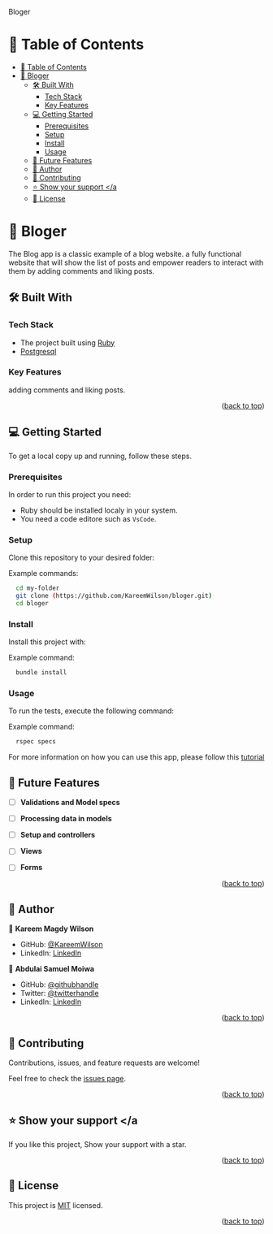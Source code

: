 <a name="readme-top">Bloger</a>

<!-- TABLE OF CONTENTS -->

# 📗 Table of Contents

- [📗 Table of Contents](#-table-of-contents)
- [📖 Bloger ](#-bloger-)
  - [🛠 Built With ](#-built-with-)
    - [Tech Stack ](#tech-stack-)
    - [Key Features ](#key-features-)
  - [💻 Getting Started ](#-getting-started-)
    - [Prerequisites](#prerequisites)
    - [Setup](#setup)
    - [Install](#install)
    - [Usage](#usage)
  - [🔭 Future Features ](#-future-features-)
  - [👥 Author ](#-author-)
  - [🤝 Contributing ](#-contributing-)
  - [⭐️ Show your support \</a](#️-show-your-support-a)
  - [📝 License ](#-license-)

<!-- PROJECT DESCRIPTION -->

# 📖 Bloger <a name="about-project"></a>

The Blog app is a classic example of a blog website. a fully functional website that will show the list of posts and empower readers to interact with them by adding comments and liking posts.

## 🛠 Built With <a name="built-with"></a>

### Tech Stack <a name="tech-stack"></a>

- The project built using <a href="https://www.ruby-lang.org/en/">Ruby</a>
- <a href="https://www.postgresql.org/">Postgresql</a>

<!-- Features -->

### Key Features <a name="key-features"></a>

 adding comments and liking posts.

<p align="right">(<a href="#readme-top">back to top</a>)</p>

<!-- GETTING STARTED -->

## 💻 Getting Started <a name="getting-started"></a>

To get a local copy up and running, follow these steps.

### Prerequisites

In order to run this project you need:

- Ruby should be installed localy in your system.
- You need a code editore such as `VsCode`.

### Setup

Clone this repository to your desired folder:

Example commands:

```sh
  cd my-folder
  git clone (https://github.com/KareemWilson/bloger.git)
  cd bloger

```


### Install

Install this project with:

Example command:

```sh
  bundle install
```

### Usage

To run the tests, execute the following command:

Example command:

```sh
  rspec specs
```

For more information on how you can use this app, please follow this [tutorial](https://www.youtube.com/watch?v=vkkgrhD6aXQ)

## 🔭 Future Features <a name="future-features"></a>

- [ ] **Validations and Model specs**
- [ ] **Processing data in models**
- [ ] **Setup and controllers**
- [ ] **Views**
- [ ] **Forms**


<p align="right">(<a href="#readme-top">back to top</a>)</p>

<!-- AUTHORS -->

## 👥 Author <a name="authors"></a>



👤 **Kareem Magdy Wilson**

- GitHub: [@KareemWilson](https://github.com/KareemWilson)
- LinkedIn: [LinkedIn](https://linkedin.com/in/kareem-wilsons)

👤 **Abdulai Samuel Moiwa**

- GitHub: [@githubhandle](https://github.com/samuelmoiwa)
- Twitter: [@twitterhandle](https://twitter.com/samuelmoiwa)
- LinkedIn: [LinkedIn](https://www.linkedin.com/in/ing-abdulai-samuel-moiwa-726340142/)

<p align="right">(<a href="#readme-top">back to top</a>)</p>

<!-- CONTRIBUTING -->

## 🤝 Contributing <a name="contributing"></a>

Contributions, issues, and feature requests are welcome!

Feel free to check the [issues page](https://github.com/jaamanu/school-library-OOP/issues).

<p align="right">(<a href="#readme-top">back to top</a>)</p>

<!-- SUPPORT -->

## ⭐️ Show your support <a name="support"></a

If you like this project, Show your support with a star.

<p align="right">(<a href="#readme-top">back to top</a>)</p>

<!-- LICENSE -->

## 📝 License <a name="license"></a>

This project is [MIT](./LICENSE) licensed.

<p align="right">(<a href="#readme-top">back to top</a>)</p>
